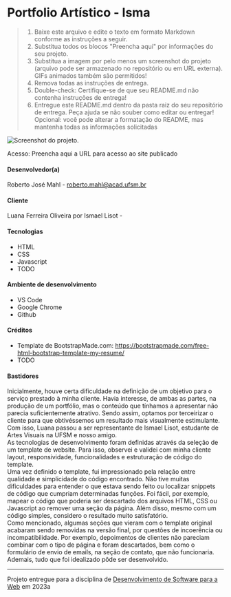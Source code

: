 # Portfolio Artístico - Isma

> 1. Baixe este arquivo e edite o texto em formato Markdown conforme as instruções a seguir.
> 2. Substitua todos os blocos "Preencha aqui" por informações do seu projeto. 
> 3. Substitua a imagem por pelo menos um screenshot do projeto (arquivo pode ser armazenado no repositório ou em URL externa). GIFs animados também são permitidos!
> 4. Remova todas as instruções de entrega.
> 5. Double-check: Certifique-se de que seu README.md não contenha instruções de entrega!
> 6. Entregue este README.md dentro da pasta raiz do seu repositório de entrega. Peça ajuda se não souber como editar ou entregar!
> Opcional: você pode alterar a formatação do README, mas mantenha todas as informações solicitadas

![Screenshot do projeto](https://mdswanson.com/static/chops-ux-step-4.png "Screenshot do projeto").

Acesso: Preencha aqui a URL para acesso ao site publicado


#### Desenvolvedor(a)
Roberto José Mahl - roberto.mahl@acad.ufsm.br

#### Cliente
Luana Ferreira Oliveira por Ismael Lisot - 

#### Tecnologias
- HTML
- CSS
- Javascript
- TODO

#### Ambiente de desenvolvimento
- VS Code
- Google Chrome
- Github

#### Créditos
- Template de BootstrapMade.com: https://bootstrapmade.com/free-html-bootstrap-template-my-resume/
- TODO

#### Bastidores
Inicialmente, houve certa dificuldade na definição de um objetivo para o serviço prestado à minha cliente. Havia interesse, de ambas as partes, na produção de um portfólio, mas o conteúdo que tínhamos a apresentar não parecia suficientemente atrativo. Sendo assim, optamos por terceirizar o cliente para que obtivéssemos um resultado mais visualmente estimulante. Com isso, Luana passou a ser representante de Ismael Lisot, estudante de Artes Visuais na UFSM e nosso amigo.  
As tecnologias de desenvolvimento foram definidas através da seleção de um template de website. Para isso, observei e validei com minha cliente layout, responsividade, funcionalidades e estruturação de código do template.  
Uma vez definido o template, fui impressionado pela relação entre qualidade e simplicidade do código encontrado. Não tive muitas dificuldades para entender o que estava sendo feito ou localizar snippets de código que cumpriam determinadas funções. Foi fácil, por exemplo, mapear o código que poderia ser descartado dos arquivos HTML, CSS ou Javascript ao remover uma seção da página. Além disso, mesmo com um código simples, considero o resultado muito satisfatório.  
Como mencionado, algumas seções que vieram com o template original acabaram sendo removidas na versão final, por questões de incoerência ou incompatibilidade. Por exemplo, depoimentos de clientes não pareciam combinar com o tipo de página e foram descartados, bem como o formulário de envio de emails, na seção de contato, que não funcionaria. Ademais, tudo que foi idealizado pôde ser desenvolvido.

---
Projeto entregue para a disciplina de [Desenvolvimento de Software para a Web](http://github.com/andreainfufsm/elc1090-2023a) em 2023a
